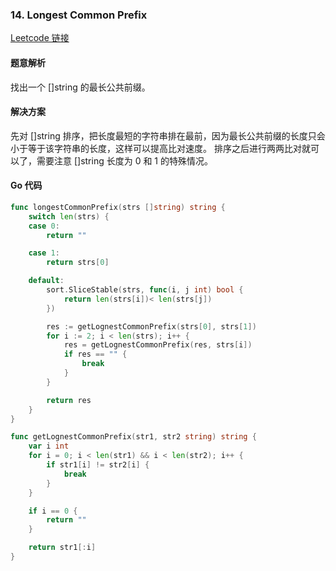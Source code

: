 ### 14. Longest Common Prefix

[Leetcode 链接](https://leetcode.com/problems/longest-common-prefix/) 

#### 题意解析

找出一个 []string 的最长公共前缀。

#### 解决方案

先对 []string 排序，把长度最短的字符串排在最前，因为最长公共前缀的长度只会小于等于该字符串的长度，这样可以提高比对速度。
排序之后进行两两比对就可以了，需要注意 []string 长度为 0 和 1 的特殊情况。

#### Go 代码
``` go
func longestCommonPrefix(strs []string) string {
	switch len(strs) {
	case 0:
		return ""

	case 1:
		return strs[0]

	default:
		sort.SliceStable(strs, func(i, j int) bool {
			return len(strs[i])< len(strs[j])
		})

		res := getLognestCommonPrefix(strs[0], strs[1])
		for i := 2; i < len(strs); i++ {
			res = getLognestCommonPrefix(res, strs[i])
			if res == "" {
				break
			}
		}

		return res
	}
}

func getLognestCommonPrefix(str1, str2 string) string {
	var i int
	for i = 0; i < len(str1) && i < len(str2); i++ {
		if str1[i] != str2[i] {
			break
		}
	}

	if i == 0 {
		return ""
	}

	return str1[:i]
}
```
